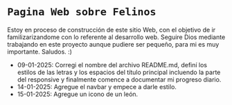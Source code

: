 # `Pagina Web sobre Felinos`

Estoy en proceso de construcción de este sitio Web, con el objetivo de ir familizarizandome con lo referente al desarrollo web. Seguire Dios mediante trabajando en este proyecto aunque pudiere ser pequeño, para mi es muy importante. Saludos. :)

- 09-01-2025: Corregi el nombre del archivo README.md, definí los estilos de las letras y los espacios del título principal incluendo la parte del responsive y finalmente comence a documentar mi progreso diario.  
- 14-01-2025: Agregue el navbar y empece a darle estilo.
- 15-01-2025: Agregue un icono de un león.